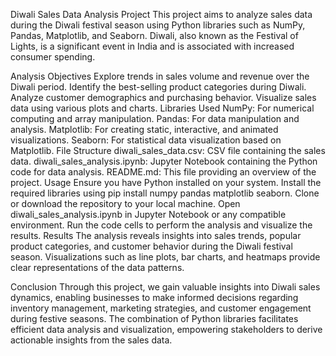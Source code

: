 
Diwali Sales Data Analysis Project
This project aims to analyze sales data during the Diwali festival season using Python libraries such as NumPy, Pandas, Matplotlib, and Seaborn. Diwali, also known as the Festival of Lights, is a significant event in India and is associated with increased consumer spending.


Analysis Objectives
Explore trends in sales volume and revenue over the Diwali period.
Identify the best-selling product categories during Diwali.
Analyze customer demographics and purchasing behavior.
Visualize sales data using various plots and charts.
Libraries Used
NumPy: For numerical computing and array manipulation.
Pandas: For data manipulation and analysis.
Matplotlib: For creating static, interactive, and animated visualizations.
Seaborn: For statistical data visualization based on Matplotlib.
File Structure
diwali_sales_data.csv: CSV file containing the sales data.
diwali_sales_analysis.ipynb: Jupyter Notebook containing the Python code for data analysis.
README.md: This file providing an overview of the project.
Usage
Ensure you have Python installed on your system.
Install the required libraries using pip install numpy pandas matplotlib seaborn.
Clone or download the repository to your local machine.
Open diwali_sales_analysis.ipynb in Jupyter Notebook or any compatible environment.
Run the code cells to perform the analysis and visualize the results.
Results
The analysis reveals insights into sales trends, popular product categories, and customer behavior during the Diwali festival season. Visualizations such as line plots, bar charts, and heatmaps provide clear representations of the data patterns.

Conclusion
Through this project, we gain valuable insights into Diwali sales dynamics, enabling businesses to make informed decisions regarding inventory management, marketing strategies, and customer engagement during festive seasons. The combination of Python libraries facilitates efficient data analysis and visualization, empowering stakeholders to derive actionable insights from the sales data.
